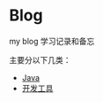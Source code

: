 # Blog
my blog
学习记录和备忘

主要分以下几类：
* [Java](https://github.com/sundaym/Blog/projects/2)
* [开发工具](https://github.com/sundaym/Blog/projects/1)
